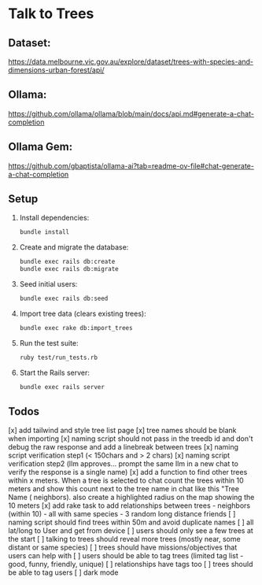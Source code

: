 # Talk to Trees

## Dataset:
https://data.melbourne.vic.gov.au/explore/dataset/trees-with-species-and-dimensions-urban-forest/api/


## Ollama:
https://github.com/ollama/ollama/blob/main/docs/api.md#generate-a-chat-completion


## Ollama Gem:
https://github.com/gbaptista/ollama-ai?tab=readme-ov-file#chat-generate-a-chat-completion

## Setup
1. Install dependencies:
   ```bash
   bundle install
   ```
2. Create and migrate the database:
   ```bash
   bundle exec rails db:create
   bundle exec rails db:migrate
   ```
3. Seed initial users:
   ```bash
   bundle exec rails db:seed
   ```
4. Import tree data (clears existing trees):
   ```bash
   bundle exec rake db:import_trees
   ```
5. Run the test suite:
   ```bash
   ruby test/run_tests.rb
   ```
6. Start the Rails server:
   ```bash
   bundle exec rails server
   ```
## Todos
[x] add tailwind and style tree list page
[x] tree names should be blank when importing
[x] naming script should not pass in the treedb id and don't debug the raw response and add a linebreak between trees
[x] naming script verification step1 (< 150chars and > 2 chars)
[x] naming script verification step2 (llm approves... prompt the same llm in a new chat to verify the response is a single name)
[x] add a function to find other trees within x meters. When a tree is selected to chat count the trees within 10 meters and show this count next to the tree name in chat like this "Tree Name (<count> neighbors). also create a highlighted radius on the map showing the 10 meters
[x] add rake task to add relationships between trees - neighbors (within 10) - all with same species - 3 random long distance friends
[ ] naming script should find trees within 50m and avoid duplicate names
[ ] all lat/long to User and get from device
[ ] users should only see a few trees at the start
[ ] talking to trees should reveal more trees (mostly near, some distant or same species)
[ ] trees should have missions/objectives that users can help with
[ ] users should be able to tag trees (limited tag list - good, funny, friendly, unique)
[ ] relationships have tags too
[ ] trees should be able to tag users
[ ] dark mode